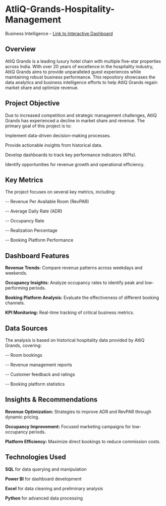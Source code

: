 # AtliQ-Grands-Hospitality-Management
Business Intelligence - [Link to Interactive Dashboard](https://app.powerbi.com/view?r=eyJrIjoiODljNGZkNDUtNDM4MC00NmZkLTlhY2MtYzAyZDRjNGZiODg2IiwidCI6ImM2ZTU0OWIzLTVmNDUtNDAzMi1hYWU5LWQ0MjQ0ZGM1YjJjNCJ9)


## Overview

AtliQ Grands is a leading luxury hotel chain with multiple five-star properties across India. With over 20 years of excellence in the hospitality industry, AtliQ Grands aims to provide unparalleled guest experiences while maintaining robust business performance. This repository showcases the data analytics and business intelligence efforts to help AtliQ Grands regain market share and optimize revenue.

## Project Objective

Due to increased competition and strategic management challenges, AtliQ Grands has experienced a decline in market share and revenue. The primary goal of this project is to:

Implement data-driven decision-making processes.

Provide actionable insights from historical data.

Develop dashboards to track key performance indicators (KPIs).

Identify opportunities for revenue growth and operational efficiency.

## Key Metrics

The project focuses on several key metrics, including:

-- Revenue Per Available Room (RevPAR)

-- Average Daily Rate (ADR)

-- Occupancy Rate

-- Realization Percentage

-- Booking Platform Performance

## Dashboard Features

**Revenue Trends:** Compare revenue patterns across weekdays and weekends.

**Occupancy Insights:** Analyze occupancy rates to identify peak and low-performing periods.

**Booking Platform Analysis:** Evaluate the effectiveness of different booking channels.

**KPI Monitoring:** Real-time tracking of critical business metrics.

## Data Sources

The analysis is based on historical hospitality data provided by AtliQ Grands, covering:

-- Room bookings

-- Revenue management reports

-- Customer feedback and ratings

-- Booking platform statistics

## Insights & Recommendations

**Revenue Optimization:** Strategies to improve ADR and RevPAR through dynamic pricing.

**Occupancy Improvement:** Focused marketing campaigns for low-occupancy periods.

**Platform Efficiency:** Maximize direct bookings to reduce commission costs.

## Technologies Used

**SQL** for data querying and manipulation

**Power BI** for dashboard development

**Excel** for data cleaning and preliminary analysis

**Python** for advanced data processing
